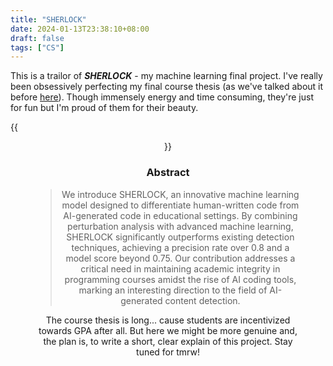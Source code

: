 ```yaml
---
title: "SHERLOCK"
date: 2024-01-13T23:38:10+08:00
draft: false
tags: ["CS"]
---
```


This is a trailor of ***SHERLOCK*** - my machine learning final project. I've really been obsessively perfecting my final course thesis (as we've talked about it before [here](/posts/obsessed/)). Though immensely energy and time consuming, they're just for fun but I'm proud of them for their beauty.

{{<figure align="center" src="/data_vis/scatterplot_prediction.jpeg" caption="and the result is pretty nice as well.">}}

### **Abstract**

> We introduce SHERLOCK, an innovative machine learning model designed to differentiate human-written code from AI-generated code in educational settings. By combining perturbation analysis with advanced machine learning, SHERLOCK significantly outperforms existing detection techniques, achieving a precision rate over 0.8 and a model score beyond 0.75. Our contribution addresses a critical need in maintaining academic integrity in programming courses amidst the rise of AI coding tools, marking an interesting direction to the field of AI-generated content detection.

The course thesis is long... cause students are incentivized towards GPA after all. But here we might be more genuine and, the plan is, to write a short, clear explain of this project. Stay tuned for tmrw!

